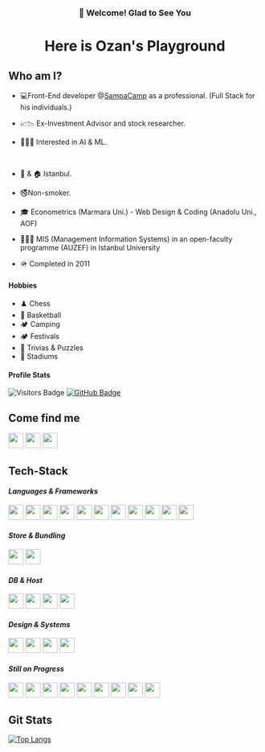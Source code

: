 <h3 align="center"><strong>👋 Welcome! Glad to See You</strong></h3>
<h1 align="center"><strong>Here is Ozan's Playground</strong></h1>

## **Who am I?**
- 💻Front-End developer @[SampaCamp](https://www.sampa.com/en/what-we-do/camp) as a professional. (Full Stack for his individuals.)
- 📈📉 Ex-Investment Advisor and stock researcher.
- 🧑🏽‍💻 Interested in AI & ML.

  <br />

- 👼 & 🏠 Istanbul.
- 🚭Non-smoker.
- 🎓 Econometrics (Marmara Uni.) - Web Design & Coding (Anadolu Uni., AOF)
- 👨🏻‍🏫 MIS (Management Information Systems) in an open-faculty programme (AUZEF) in Istanbul University
- 🪖 Completed in 2011
  
#### **Hobbies**
- ♟️ Chess
- 🏀 Basketball
- 🏕️ Camping
- 🏕️ Festivals
- 🧩 Trivias & Puzzles
- 🎫 Stadiums

#### **Profile Stats**
![Visitors Badge](https://komarev.com/ghpvc/?username=kemalozansayin&label=Visitors&style=for-the-badge&color=6cb288)
[![GitHub Badge](https://img.shields.io/github/followers/kemalozansayin?label=follow&style=for-the-badge&color=6cb288)](https://github.com/TGlide)

## **Come find me**
<a href="https://www.hackerrank.com/kemalozansayin" target="_blank"><img src="https://img.shields.io/badge/-Hackerrank-2EC866?style=for-the-badge&logo=HackerRank&logoColor=white" height="30px"/></a>
<a href="https://www.linkedin.com/in/kemalozansayin/" target="_blank"><img src="https://img.shields.io/badge/LinkedIn-0077B5?style=for-the-badge&logo=linkedin&logoColor=white" height="30px"/></a>
<a href="https://open.spotify.com/user/kemalozansayin?si=25b80a035ac74a6d" target="_blank"><img src="https://img.shields.io/badge/Spotify-1ED760?&style=for-the-badge&logo=spotify&logoColor=white" height="30px"/></a>

## **Tech-Stack**
#### ***Languages & Frameworks***
<div>
  <img src="https://img.shields.io/badge/HTML-239120?style=for-the-badge&logo=html5&logoColor=white" height="30px" />
  <img src="https://img.shields.io/badge/JavaScript-323330?style=for-the-badge&logo=javascript&logoColor=F7DF1E" height="30px" />
  <img src="https://img.shields.io/badge/Typescript-3178c6?style=for-the-badge&logo=typescript&logoColor=white" height="30px"/>
  <img src="https://img.shields.io/badge/React-20232A?style=for-the-badge&logo=react&logoColor=61DAFB" height="30px" />
  <img src="https://img.shields.io/badge/svelte-%23f1413d.svg?style=for-the-badge&logo=svelte&logoColor=white" height="30px" />
  <img src="https://img.shields.io/badge/Python-14354C?style=for-the-badge&logo=python&logoColor=white" height="30px" />
  <img src="https://img.shields.io/badge/Vue.js-35495E?style=for-the-badge&logo=vue.js&logoColor=4FC08D" height="30px" />
  <img src="https://img.shields.io/badge/Next-black?style=for-the-badge&logo=next.js&logoColor=white" height="30px" />
  <img src="https://img.shields.io/badge/Nuxt-002E3B?style=for-the-badge&logo=nuxtdotjs&logoColor=#00DC82" height="30px" />
  <img src="https://img.shields.io/badge/React_Native-20232A?style=for-the-badge&logo=react&logoColor=61DAFB" height="30px" />
  <img src="https://img.shields.io/badge/Django-092E20?style=for-the-badge&logo=django&logoColor=white" height="30px" />
</div>

#### ***Store & Bundling***
<div>
  <img src="https://img.shields.io/badge/redux-%23593d88.svg?style=for-the-badge&logo=redux&logoColor=white" height="30px" />
  <img src="https://img.shields.io/badge/vite-%23646CFF.svg?style=for-the-badge&logo=vite&logoColor=white" height="30px" />
</div>

#### ***DB & Host***
<div>
  <img src="https://img.shields.io/badge/vercel-%23000000.svg?style=for-the-badge&logo=vercel&logoColor=white" height="30px" />
  <img src="https://img.shields.io/badge/MongoDB-4EA94B?style=for-the-badge&logo=mongodb&logoColor=white" height="30px" />
  <img src="https://img.shields.io/badge/MySQL-00000F?style=for-the-badge&logo=mysql&logoColor=white" height="30px" />
  <img src="https://img.shields.io/badge/SQLite-07405E?style=for-the-badge&logo=sqlite&logoColor=white" height="30px" />
</div>

#### ***Design & Systems***
<div>
  <img src="https://img.shields.io/badge/CSS-1572B6?style=for-the-badge&logo=css3&logoColor=white" height="30px" />
  <img src="https://img.shields.io/badge/tailwindcss-%2338B2AC.svg?style=for-the-badge&logo=tailwind-css&logoColor=white" height="30px" />
  <img src="https://img.shields.io/badge/figma-%23F24E1E.svg?style=for-the-badge&logo=figma&logoColor=white" height="30px"/>
  <img src="https://img.shields.io/badge/SASS-hotpink.svg?style=for-the-badge&logo=SASS&logoColor=white" height="30px"/>
</div>

#### ***Still on Progress***
<div>
  <img src="https://img.shields.io/badge/Flutter-%2302569B.svg?style=for-the-badge&logo=Flutter&logoColor=white" height="30px" />
  <img src="https://img.shields.io/badge/Node.js-43853D?style=for-the-badge&logo=node.js&logoColor=white" height="30px" />
  <img src="https://img.shields.io/badge/express.js-%23404d59.svg?style=for-the-badge&logo=express&logoColor=%2361DAFB" height="30px" />
  <img src="https://img.shields.io/badge/PostgreSQL-316192?style=for-the-badge&logo=postgresql&logoColor=white" height="30px" />
  <img src="https://img.shields.io/badge/c%23-%23239120.svg?style=for-the-badge&logo=csharp&logoColor=white" height="30px" />
  <img src="https://img.shields.io/badge/.NET-5C2D91?style=for-the-badge&logo=.net&logoColor=white" height="30px" />
  <img src="https://img.shields.io/badge/Netlify-00C7B7?style=for-the-badge&logo=netlify&logoColor=white" height="30px" />
  <img src="https://img.shields.io/badge/Bootstrap-563D7C?style=for-the-badge&logo=bootstrap&logoColor=white" height="30px" />
  <img src="https://img.shields.io/badge/Material--UI-0081CB?style=for-the-badge&logo=material-ui&logoColor=white" height="30px" />
</div>

## **Git Stats**
[![Top Langs](https://github-readme-stats.vercel.app/api/top-langs/?username=kemalozansayin&layout=compact)](https://github.com/kemalozansayin)
